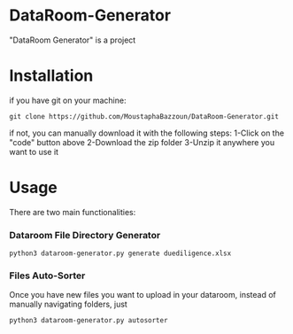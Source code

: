 # DataRoom-Generator
"DataRoom Generator" is a project

# Installation
if you have git on your machine:
```
git clone https://github.com/MoustaphaBazzoun/DataRoom-Generator.git
```

if not, you can manually download it with the following steps:
1-Click on the "code" button above
2-Download the zip folder
3-Unzip it anywhere you want to use it

# Usage
There are two main functionalities:
### Dataroom File Directory Generator
```
python3 dataroom-generator.py generate duediligence.xlsx
```

### Files Auto-Sorter
Once you have new files you want to upload in your dataroom, instead of manually navigating folders, just 

```
python3 dataroom-generator.py autosorter
```
